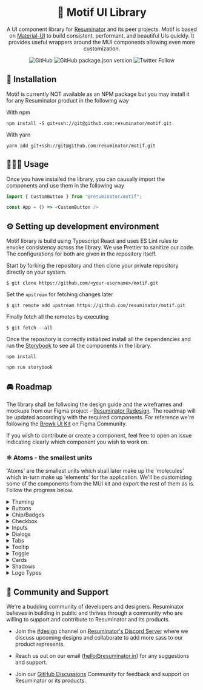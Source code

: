 <h1 align="center">🔮 Motif UI Library</h1>

<div align="center">

A UI component library for [Resuminator](https://resuminator.in) and its peer projects.
Motif is based on [Material-UI](https://material-ui.com/) to build consistent, performant, and beautiful UIs quickly. 
It provides useful wrappers around the MUI components allowing even more customization.

![GitHub](https://img.shields.io/github/license/resuminator/motif?style=flat-square) 
![GitHub package.json version](https://img.shields.io/github/package-json/v/resuminator/motif?style=flat-square)
![Twitter Follow](https://img.shields.io/twitter/follow/resuminator?style=social)

</div>

## 🧩 Installation
Motif is currently NOT available as an NPM package but you may install it for any Resuminator product in the following way

With npm 
```shell
npm install -S git+ssh://git@github.com:resuminator/motif.git
```

With yarn
```shell
yarn add git+ssh://git@github.com:resuminator/motif.git
```

## 👨🏻‍💻 Usage
Once you have installed the library, you can causally import the components and use them in the following way

```js
import { CustomButton } from "@resuminator/motif";

const App = () => <CustomButton />
```

## ⚙ Setting up development environment
Motif library is build using Typescript React and uses ES Lint rules to envoke consistency across the library. We use Prettier to sanitize our code. The configurations for both are given in the repository itself.

Start by forking the repository and then clone your private repository directly on your system.

```shell
$ git clone https://github.com/<your-username>/motif.git
```

Set the `upstream` for fetching changes later

```shell
$ git remote add upstream https://github.com/resuminator/motif.git
```

Finally fetch all the remotes by executing

```shell
$ git fetch --all
```

Once the repository is correctly initialized install all the dependencies and run the [Storybook](https://storybook.js.org/) to see all the components in the library.

```shell
npm install
```

```shell
npm run storybook
```

## 🚘 Roadmap
The library shall be follwoing the design guide and the wireframes and mockups from our Figma project - [Resuminator Redesign](bit.ly/resuminator-figma). The roadmap will be updated accordingly with the required components. For reference we're following the [Browk UI Kit](https://www.figma.com/community/file/817436609226882468) on Figma Community.

If you wish to contribute or create a component, feel free to open an issue indicating clearly which component you wish to work on.

### ⚛ Atoms - the smallest units
'Atoms' are the smallest units which shall later make up the 'molecules' which in-turn make up 'elements' for the application. We'll be customizing some of the components from the MUI kit and export the rest of them as is. Follow the progress below.

<details>
<summary> Theming </summary>
   <li> [X] Typography
   <li> [X] UI Kit
   <li> [ ] Color Scheme
</details>
<details>
<summary> Buttons</summary>  
   <li> [ ] Secondary (Light & Dark)
   <li> [ ] Primary (Light & Dark)
   <li> [ ] With Loader
   <li> [ ] Outlined
   <li> [ ] Flat
</details>
<details>
<summary> Chip/Badges </summary>
   <li> [ ] Contained
   <li> [ ] Outlined
   <li> [ ] Tags
   <li> [ ] Pro Badge
</details>
<details>
<summary> Checkbox </summary>
   <li> [ ] Default
   <li> [ ] With Label
</details>
<details>
<summary> Inputs </summary>
   <li> [ ] Default
   <li> [ ] With Hover
   <li> [ ] With Color 
   <li> [ ] With Icon (Left/Right/Both)
   <li> [ ] With Search
</details>
<details>
<summary> Dialogs </summary>
   <li> [ ] Default
   <li> [ ] Alert
   <li> [ ] Notice
   <li> [ ] With Action
   <li> [ ] With Form
</details>
<details>
<summary> Tabs  </summary>
   <li> [ ] Default
   <li> [ ] With line highlight
   <li> [ ] With color highlight
</details>
<details>
<summary> Tooltip </summary>
   <li> [ ] With Hover
   <li> [ ] With Direction
   <li> [ ] With Action
</details>
<details>
<summary> Toggle </summary>
   <li> [ ] With Icon
   <li> [ ] With Label
</details>
<details>
<summary> Cards </summary>
   <li> [ ] Rounded Card (4px, 8px, 16px)  
   <li> [ ] Flat Cards
   <li> [ ] With Hover
</details>
<details>
<summary> Shadows </summary>
   <li> [ ] Default
   <li> [ ] Colored
   <li> [ ] Hover
   <li> [ ] Active
</details>
<details>
<summary> Logo Types </summary>
   <li> [ ] Emblem
   <li> [ ] Emblem with Text
   <li> [ ] Only Text
</details>

## 🤗 Community and Support
We're a budding community of developers and designers. 
Resuminator believes in building in public and thrives through a community who are willing to support and contribute to Resuminator and its products. 

* Join the [#design](https://discord.gg/4aCE49hzak) channel on [Resuminator's Discord Server](https://discord.gg/m8knsUfU5R) where we discuss upcoming designs and collaborate to add more sass to our product represents. 

* Reach us out on our email ([hello@resuminator.in](mailto:hello@resuminator.in)) for any suggestions and support.

* Join our [GitHub Discussions](https://github.com/resuminator/resuminator/discussions) Community for feedback and support on Resuminator or its products.